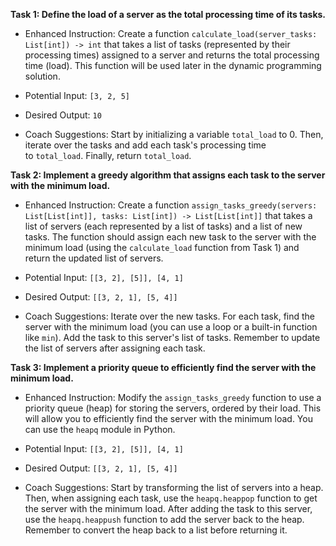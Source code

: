 **Task 1: Define the load of a server as the total processing time of its tasks.**

- Enhanced Instruction: Create a function `calculate_load(server_tasks: List[int]) -> int` that takes a list of tasks (represented by their processing times) assigned to a server and returns the total processing time (load). This function will be used later in the dynamic programming solution.
    
- Potential Input: `[3, 2, 5]`
    
- Desired Output: `10`
    
- Coach Suggestions: Start by initializing a variable `total_load` to 0. Then, iterate over the tasks and add each task's processing time to `total_load`. Finally, return `total_load`.
    

**Task 2: Implement a greedy algorithm that assigns each task to the server with the minimum load.**

- Enhanced Instruction: Create a function `assign_tasks_greedy(servers: List[List[int]], tasks: List[int]) -> List[List[int]]` that takes a list of servers (each represented by a list of tasks) and a list of new tasks. The function should assign each new task to the server with the minimum load (using the `calculate_load` function from Task 1) and return the updated list of servers.
    
- Potential Input: `[[3, 2], [5]], [4, 1]`
    
- Desired Output: `[[3, 2, 1], [5, 4]]`
    
- Coach Suggestions: Iterate over the new tasks. For each task, find the server with the minimum load (you can use a loop or a built-in function like `min`). Add the task to this server's list of tasks. Remember to update the list of servers after assigning each task.
    

**Task 3: Implement a priority queue to efficiently find the server with the minimum load.**

- Enhanced Instruction: Modify the `assign_tasks_greedy` function to use a priority queue (heap) for storing the servers, ordered by their load. This will allow you to efficiently find the server with the minimum load. You can use the `heapq` module in Python.
    
- Potential Input: `[[3, 2], [5]], [4, 1]`
    
- Desired Output: `[[3, 2, 1], [5, 4]]`
    
- Coach Suggestions: Start by transforming the list of servers into a heap. Then, when assigning each task, use the `heapq.heappop` function to get the server with the minimum load. After adding the task to this server, use the `heapq.heappush` function to add the server back to the heap. Remember to convert the heap back to a list before returning it.